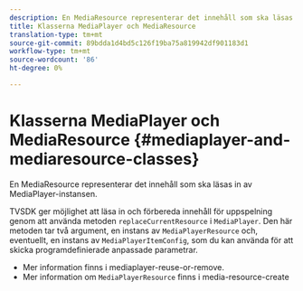```yaml
---
description: En MediaResource representerar det innehåll som ska läsas in av MediaPlayer-instansen.
title: Klasserna MediaPlayer och MediaResource
translation-type: tm+mt
source-git-commit: 89bdda1d4bd5c126f19ba75a819942df901183d1
workflow-type: tm+mt
source-wordcount: '86'
ht-degree: 0%

---
```



# Klasserna MediaPlayer och MediaResource {#mediaplayer-and-mediaresource-classes}

En MediaResource representerar det innehåll som ska läsas in av MediaPlayer-instansen.

<!--<a id="section_431AB7221E0249BF949EC72EEB9B428A"></a>-->

TVSDK ger möjlighet att läsa in och förbereda innehåll för uppspelning genom att använda metoden `replaceCurrentResource` i `MediaPlayer`. Den här metoden tar två argument, en instans av `MediaPlayerResource` och, eventuellt, en instans av `MediaPlayerItemConfig`, som du kan använda för att skicka programdefinierade anpassade parametrar.

* Mer information finns i mediaplayer-reuse-or-remove.
* Mer information om `MediaPlayerResource` finns i media-resource-create

